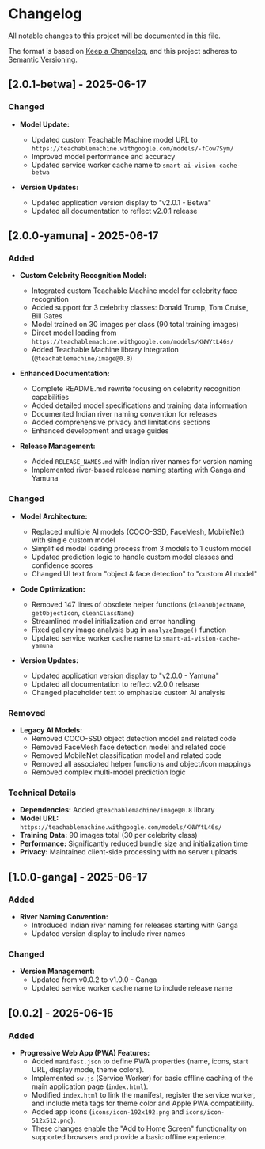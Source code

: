 # Changelog

All notable changes to this project will be documented in this file.

The format is based on [Keep a Changelog](https://keepachangelog.com/en/1.0.0/),
and this project adheres to [Semantic Versioning](https://semver.org/spec/v2.0.0.html).

## [2.0.1-betwa] - 2025-06-17

### Changed

- **Model Update:**
  - Updated custom Teachable Machine model URL to `https://teachablemachine.withgoogle.com/models/-fCow7Sym/`
  - Improved model performance and accuracy
  - Updated service worker cache name to `smart-ai-vision-cache-betwa`

- **Version Updates:**
  - Updated application version display to "v2.0.1 - Betwa"
  - Updated all documentation to reflect v2.0.1 release

## [2.0.0-yamuna] - 2025-06-17

### Added

- **Custom Celebrity Recognition Model:**
  - Integrated custom Teachable Machine model for celebrity face recognition
  - Added support for 3 celebrity classes: Donald Trump, Tom Cruise, Bill Gates
  - Model trained on 30 images per class (90 total training images)
  - Direct model loading from `https://teachablemachine.withgoogle.com/models/KNWYtL46s/`
  - Added Teachable Machine library integration (`@teachablemachine/image@0.8`)

- **Enhanced Documentation:**
  - Complete README.md rewrite focusing on celebrity recognition capabilities
  - Added detailed model specifications and training data information
  - Documented Indian river naming convention for releases
  - Added comprehensive privacy and limitations sections
  - Enhanced development and usage guides

- **Release Management:**
  - Added `RELEASE_NAMES.md` with Indian river names for version naming
  - Implemented river-based release naming starting with Ganga and Yamuna

### Changed

- **Model Architecture:**
  - Replaced multiple AI models (COCO-SSD, FaceMesh, MobileNet) with single custom model
  - Simplified model loading process from 3 models to 1 custom model
  - Updated prediction logic to handle custom model classes and confidence scores
  - Changed UI text from "object & face detection" to "custom AI model"

- **Code Optimization:**
  - Removed 147 lines of obsolete helper functions (`cleanObjectName`, `getObjectIcon`, `cleanClassName`)
  - Streamlined model initialization and error handling
  - Fixed gallery image analysis bug in `analyzeImage()` function
  - Updated service worker cache name to `smart-ai-vision-cache-yamuna`

- **Version Updates:**
  - Updated application version display to "v2.0.0 - Yamuna"
  - Updated all documentation to reflect v2.0.0 release
  - Changed placeholder text to emphasize custom AI analysis

### Removed

- **Legacy AI Models:**
  - Removed COCO-SSD object detection model and related code
  - Removed FaceMesh face detection model and related code  
  - Removed MobileNet classification model and related code
  - Removed all associated helper functions and object/icon mappings
  - Removed complex multi-model prediction logic

### Technical Details

- **Dependencies:** Added `@teachablemachine/image@0.8` library
- **Model URL:** `https://teachablemachine.withgoogle.com/models/KNWYtL46s/`
- **Training Data:** 90 images total (30 per celebrity class)
- **Performance:** Significantly reduced bundle size and initialization time
- **Privacy:** Maintained client-side processing with no server uploads

## [1.0.0-ganga] - 2025-06-17

### Added

- **River Naming Convention:**
  - Introduced Indian river naming for releases starting with Ganga
  - Updated version display to include river names

### Changed

- **Version Management:**
  - Updated from v0.0.2 to v1.0.0 - Ganga
  - Updated service worker cache name to include release name

## [0.0.2] - 2025-06-15

### Added

- **Progressive Web App (PWA) Features:**
  - Added `manifest.json` to define PWA properties (name, icons, start URL, display mode, theme colors).
  - Implemented `sw.js` (Service Worker) for basic offline caching of the main application page (`index.html`).
  - Modified `index.html` to link the manifest, register the service worker, and include meta tags for theme color and Apple PWA compatibility.
  - Added app icons (`icons/icon-192x192.png` and `icons/icon-512x512.png`).
  - These changes enable the "Add to Home Screen" functionality on supported browsers and provide a basic offline experience.
